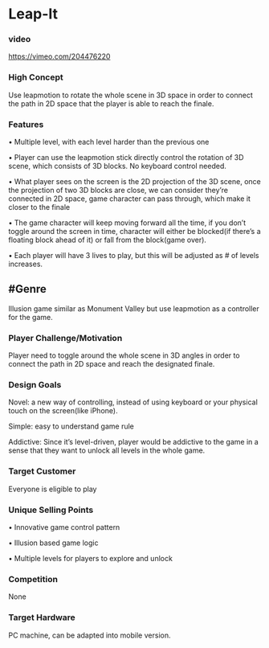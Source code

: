 # Leap-It

### video

https://vimeo.com/204476220

### High Concept

Use leapmotion to rotate the whole scene in 3D space in order to connect the path in 2D space that the player is able to reach the finale.

### Features

•	Multiple level, with each level harder than the previous one

•	Player can use the leapmotion stick directly control the rotation of 3D scene, which consists of 3D blocks. No keyboard control needed.

•	What player sees on the screen is the 2D projection of the 3D scene, once the projection of two 3D blocks are close, we can consider they’re connected in 2D space, game character can pass through, which make it closer to the finale 

•	The game character will keep moving forward all the time, if you don’t toggle around the screen in time, character will either be blocked(if there’s a floating block ahead of it) or fall from the block(game over).

•	Each player will have 3 lives to play, but this will be adjusted as # of levels increases.

## #Genre

Illusion game similar as Monument Valley but use leapmotion as a controller for the game.

### Player Challenge/Motivation

Player need to toggle around the whole scene in 3D angles in order to connect the path in 2D space and reach the designated finale.

### Design Goals

Novel: a new way of controlling, instead of using keyboard or your physical touch on the screen(like iPhone).

Simple: easy to understand game rule 

Addictive: Since it’s level-driven, player would be addictive to the game in a sense that they want to unlock all levels in the whole game.

### Target Customer
Everyone is eligible to play

### Unique Selling Points
•	Innovative game control pattern

•	Illusion based game logic

•	Multiple levels for players to explore and unlock

### Competition

None

### Target Hardware

PC machine, can be adapted into mobile version.

